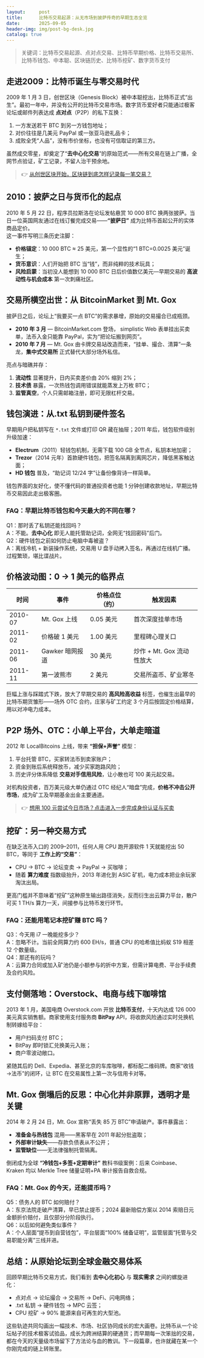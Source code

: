 ```yaml
---
layout:     post
title:      比特币交易起源：从无市场到披萨传奇的早期生态全览
date:       2025-09-05
header-img: img/post-bg-desk.jpg
catalog: true
---
```


> 关键词：比特币交易起源、点对点交易、比特币早期价格、比特币交易所、比特币钱包、中本聪、区块链历史、比特币挖矿、数字货币支付

## 走进2009：比特币诞生与零交易时代

2009 年 1 月 3 日，创世区块（Genesis Block）被中本聪挖出，比特币正式“出生”。最初一年中，并没有公开的比特币交易市场。数字货币爱好者只能通过极客论坛或邮件列表达成 **点对点**（P2P）的私下互换：  
1. 一方发送若干 BTC 到另一方钱包地址；  
2. 对价往往是几美元 PayPal 或一张亚马逊礼品卡；  
3. 成败全凭“人品”，没有市价坐标，也没有可信取证的第三方。  

虽然成交零星，却奠定了“**去中心化交易**”的原始范式——所有交易在链上广播，全网节点验证，矿工记录，不留人治干预余地。

> 👉 [从创世区块开始，区块链到底怎样记录每一笔交易？](https://okxdog.com/)

## 2010：披萨之日与货币化的起点

2010 年 5 月 22 日，程序员拉斯洛在论坛发帖悬赏 10 000 BTC 换两张披萨。当日一位英国网友通过在线订餐完成交易——**“披萨日”** 成为比特币首起公开的实体商品定价。  
这一事件写明三条历史注脚：  
- **价格锚定**：10 000 BTC ≈ 25 美元，第一个显性的“1 BTC=0.0025 美元”诞生；  
- **货币意识**：人们开始把 BTC 当“钱”，而非纯粹的技术玩具；  
- **风险启蒙**：当初没人能想到 10 000 BTC 日后价值数亿美元—早期交易的 **高波动性与机会成本** 第一次刺痛社区。

## 交易所横空出世：从 BitcoinMarket 到 Mt. Gox

披萨日之后，论坛上“我要买一点 BTC”的需求暴增，原始的交易撮合已成瓶颈。  
- **2010 年 3 月** — BitcoinMarket.com 登场， simplistic Web 表单挂出买卖单，法币入金只能靠 PayPal，实为“把论坛搬到网页”。  
- **2010 年 7 月** — Mt. Gox 由卡牌交易站改造而来，“挂单、撮合、清算”一条龙，**集中式交易所** 正式替代大部分场外私信。  

亮点与暗礁并存：  
1. **流动性** 显著提升，日内买卖差价由 20% 缩到 2%；  
2. **技术债** 暴露，一次热钱包调用错误就能蒸发上万枚 BTC；  
3. **监管真空**，个人只需邮箱注册，即可无限杠杆交易。  

## 钱包演进：从.txt 私钥到硬件签名

早期用户把私钥写在 `*.txt` 文件或打印 QR 藏在抽屉；2011 年后，钱包软件级别升级加速：  
- **Electrum**（2011）轻钱包机制，无需下载 100 GB 全节点，私钥本地加密；  
- **Trezor**（2014 元年）首款硬件钱包，把签名隔离到离网芯片，降低黑客触达面；  
- **HD 钱包** 普及，“助记词 12/24 字”让备份像背诗一样简单。  

钱包界面的友好化，使不懂代码的普通投资者也能 1 分钟创建收款地址，早期比特币交易因此走出极客圈。

###  FAQ：早期比特币钱包和今天最大的不同在哪？  
Q1：那时丢了私钥还能找回吗？  
A：不能。**去中心化** 即无人能托管助记词，全网无“找回密码”后门。  
Q2：硬件钱包之前如何防止电脑中毒被盗？  
A：离线冷机 + 新装操作系统，交易用 U 盘手动拷入签名，再通过在线机广播。过程繁琐，堪比谍战片。  

## 价格波动图：0 → 1 美元的临界点

| 时间        | 事件                          | 价格点位（约） | 触发因素                     |
|-------------|-------------------------------|----------------|------------------------------|
| 2010-07     | Mt. Gox 上线                  | 0.05 美元      | 首次深度挂单市场             |
| 2011-02     | 价格破 1 美元                 | 1.00 美元      | 里程碑心理关口               |
| 2011-06     | Gawker 暗网报道               | 30 美元        | 炒作 + Mt. Gox 流动性放大    |
| 2011-11     | 第一波熊市                    | 2 美元         | 交易所盗币、矿业寒冬         |

巨幅上涨与踩踏式下跌，放大了早期交易的 **高风险高收益** 标签，也催生出最早的比特币期货雏形——场外 OTC 合约，庄家与矿工约定 3 个月后按固定价格结算，用以对冲电力成本。

## P2P 场外、OTC：小单上平台，大单走暗道

2012 年 LocalBitcoins 上线，带来 **“担保+声誉”** 模型：  
1. 平台托管 BTC，买家转法币到卖家账户；  
2. 资金到账后系统释放币，减少买家跑路风险；  
3. 历史评分体系降低 **交易对手信用风险**，让小散也可 100 美元起交易。  

对机构投资者，百万美元级大单仍通过 OTC 经纪人“暗盘”完成，**价格不冲击公开市场**，成为矿工及早期基金出金主要通道。

> 👉 [想用 100 元尝试今日市场？点击进入一步完成身份认证与买卖](https://okxdog.com/)

## 挖矿：另一种交易方式

在缺乏法币入口的 2009–2011，任何人用 CPU 跑开源软件 1 天就能挖出 50 BTC，等同于 **工作上的“交易”**：  
- CPU → BTC → 论坛变卖 → PayPal → 买咖啡；  
- 随着 **算力难度** 指数级抬升，2013 年进化到 ASIC 矿机，电力成本把业余玩家淘汰出局。  

更高门槛并不意味着“挖矿”这种原生输出路径消失，反而衍生出云算力平台，散户可买 1 TH/s 算力一天，间接参与比特币发行环节。

###  FAQ：还能用笔记本挖矿赚 BTC 吗？  
Q3：今天用 i7 一晚能挖多少？  
A：忽略不计。当前全网算力约 600 EH/s，普通 CPU 的哈希值比蚂蚁 S19 相差 12 个数量级。  
Q4：那还有的玩吗？  
A：云算力合同或加入矿池仍是小额参与的折中方案，但需计算电费、平台手续费及合约风险。  

## 支付侧落地：Overstock、电商与线下咖啡馆

2013 年 1 月，美国电商 Overstock.com 开放 **比特币支付**，十天内达成 126 000 美元真实销售额。商家使用支付服务商 **BitPay** API，将收款风险通过实时兑换机制转嫁给平台：  
- 用户扫码支付 BTC；  
- BitPay 即时锁汇兑换美元入账；  
- 商户零波动敞口。  

紧随其后的 Dell、Expedia、甚至北京的车库咖啡，都标配二维码牌。商家“收钱→法币”的闭环，让 BTC 在交易属性上第一次与信用卡对等。

## Mt. Gox 倒塌后的反思：中心化并非原罪，透明才是关键

2014 年 2 月 24 日，Mt. Gox 宣称“丢失 85 万 BTC”申请破产。事件暴露出：  
- **准备金与热钱包** 混用——黑客早在 2011 年起分批盗取；  
- **外部审计缺失**——存款负债表从不公开；  
- **监管缺位**——无法律强制托管隔离。  

倒闭成为全球 **“冷钱包+多签+定期审计”** 教科书级案例：后来 Coinbase、Kraken 均以 Merkle Tree 储量证明+PA 审计报告自救合规。

###  FAQ：Mt. Gox 的今天，还能提币吗？  
Q5：债务人的 BTC 如何赔付？  
A：东京法院走破产清算，早已禁止提币；2024 最新赔偿方案以 2014 索赔日元金额折价赔付，且仅部分分阶段执行。  
Q6：以后如何避免类似事件？  
A：个人层面“提币到自营钱包”，平台层面“100% 储备证明”，监管层面“托管与交易职能分离”三线并进。

## 总结：从原始论坛到全球金融交易体系

回顾早期比特币交易方式，我们看到 **去中心化初心** 与 **现实需求** 之间的螺旋进化：  
- 点对点 → 论坛撮合 → 交易所 → DeFi、闪电网络；  
- .txt 私钥 → 硬件钱包 → MPC 云签；  
- CPU 挖矿 → 90% 能源来自可再生的大型池。  

这些轨迹共同勾画出一幅技术、市场、社区协同成长的宏大画卷。比特币从一个论坛帖子的技术极客试验品，成长为跨洲结算的硬通货；而早期每一次笨拙的交易，都在今天的天量级市场留下了方法论与血的教训。下一段篇章，也许就藏在某一个你刚完成的链上转账里。
